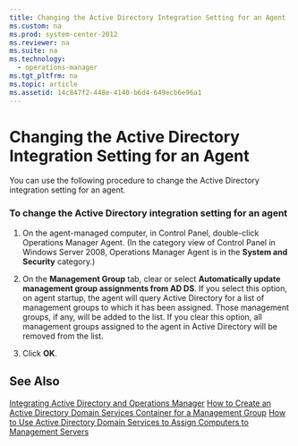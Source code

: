 ```yaml
---
title: Changing the Active Directory Integration Setting for an Agent
ms.custom: na
ms.prod: system-center-2012
ms.reviewer: na
ms.suite: na
ms.technology: 
  - operations-manager
ms.tgt_pltfrm: na
ms.topic: article
ms.assetid: 14c847f2-448e-4140-b6d4-649ecb6e96a1
---
```

# Changing the Active Directory Integration Setting for an Agent
You can use the following procedure to change the Active Directory integration setting for an agent.

### To change the Active Directory integration setting for an agent

1.  On the agent\-managed computer, in Control Panel, double\-click Operations Manager Agent. \(In the category view of Control Panel in Windows Server 2008, Operations Manager Agent is in the **System and Security** category.\)

2.  On the **Management Group** tab, clear or select **Automatically update management group assignments from AD DS**. If you select this option, on agent startup, the agent will query Active Directory for a list of management groups to which it has been assigned. Those management groups, if any, will be added to the list. If you clear this option, all management groups assigned to the agent in Active Directory will be removed from the list.

3.  Click **OK**.

## See Also
[Integrating Active Directory and Operations Manager](../Topic/Integrating-Active-Directory-and-Operations-Manager.md)
[How to Create an Active Directory Domain Services Container for a Management Group](../Topic/How-to-Create-an-Active-Directory-Domain-Services-Container-for-a-Management-Group.md)
[How to Use Active Directory Domain Services to Assign Computers to Management Servers](../Topic/How-to-Use-Active-Directory-Domain-Services-to-Assign-Computers-to-Management-Servers.md)

